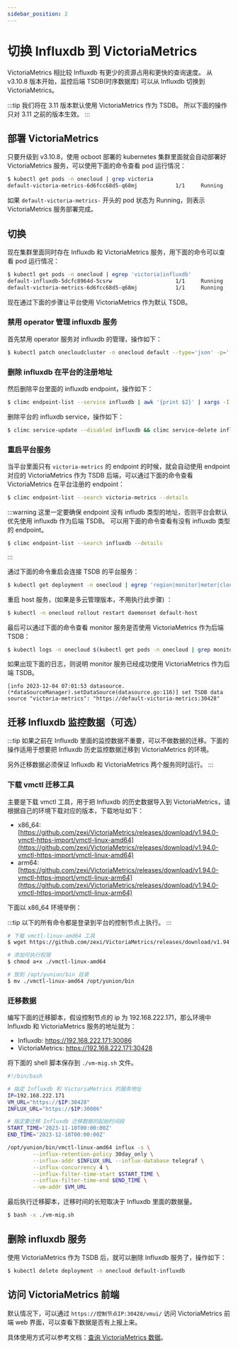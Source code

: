 ```yaml
---
sidebar_position: 2
---
```


# 切换 Influxdb 到 VictoriaMetrics

VictoriaMetrics 相比较 Influxdb 有更少的资源占用和更快的查询速度。 从 v3.10.8 版本开始，监控后端 TSDB(时序数据库) 可以从 Influxdb 切换到 VictoriaMetrics。

:::tip
我们将在 3.11 版本默认使用 VictoriaMetrics 作为 TSDB。
所以下面的操作只对 3.11 之前的版本生效。
:::

## 部署 VictoriaMetrics

只要升级到 v3.10.8，使用 ocboot 部署的 kubernetes 集群里面就会自动部署好 VictoriaMetrics 服务，可以使用下面的命令查看 pod 运行情况：

```bash
$ kubectl get pods -n onecloud | grep victoria
default-victoria-metrics-6d6fcc68d5-q68mj            1/1     Running            0          25d
```

如果 `default-victoria-metrics-` 开头的 pod 状态为 Running，则表示 VictoriaMetrics 服务部署完成。

## 切换

现在集群里面同时存在 Influxdb 和 VictoriaMetrics 服务，用下面的命令可以查看 pod 运行情况：

```bash
$ kubectl get pods -n onecloud | egrep 'victoria|influxdb'
default-influxdb-5dcfc8964d-5csrw                    1/1     Running            0          23d
default-victoria-metrics-6d6fcc68d5-q68mj            1/1     Running            0          25d
```

现在通过下面的步骤让平台使用 VictoriaMetrics 作为默认 TSDB。

### 禁用 operator 管理 influxdb 服务

首先禁用 operator 服务对 influxdb 的管理，操作如下：

```bash
$ kubectl patch onecloudcluster -n onecloud default --type='json' -p='[{op: replace, path: /spec/influxdb/disable, value: true}]'
```

### 删除 influxdb 在平台的注册地址

然后删除平台里面的 influxdb endpoint，操作如下：

```bash
$ climc endpoint-list --service influxdb | awk '{print $2}' | xargs -I {} sh -c 'climc endpoint-update --disable {} && climc endpoint-delete {}'
```

删除平台的 influxdb service，操作如下：

```bash
$ climc service-update --disabled influxdb && climc service-delete influxdb
```

### 重启平台服务

当平台里面只有 `victoria-metrics` 的 endpoint 的时候，就会自动使用 endpoint 对应的 VictoriaMetrics 作为 TSDB 后端，可以通过下面的命令查看 VictoriaMetrics 在平台注册的 endpoint：

```bash
$ climc endpoint-list --search victoria-metrics --details
```

:::warning
这里一定要确保 endpoint 没有 infludb 类型的地址，否则平台会默认优先使用 influxdb 作为后端 TSDB。
可以用下面的命令查看有没有 influxdb 类型的 endpoint。

```bash
$ climc endpoint-list --search influxdb --details
```
:::

通过下面的命令重启会连接 TSDB 的平台服务：

```bash
$ kubectl get deployment -n onecloud | egrep 'region|monitor|meter|cloudmon|suggestion' | awk '{print $1}' | xargs kubectl rollout restart deployment -n onecloud
```

重启 host 服务，(如果是多云管理版本，不用执行此步骤) ：

```bash
$ kubectl -n onecloud rollout restart daemonset default-host
```

最后可以通过下面的命令查看 monitor 服务是否使用 VictoriaMetrics 作为后端 TSDB：

```bash
$ kubectl logs -n onecloud $(kubectl get pods -n onecloud | grep monitor | awk '{print $1}') | grep 'TSDB data source'
```

如果出现下面的日志，则说明 monitor 服务已经成功使用 VictoriaMetrics 作为后端 TSDB。

```
[info 2023-12-04 07:01:53 datasource.(*dataSourceManager).setDataSource(datasource.go:116)] set TSDB data source "victoria-metrics": "https://default-victoria-metrics:30428"
```

## 迁移 Influxdb 监控数据（可选）

:::tip
如果之前在 Influxdb 里面的监控数据不重要，可以不做数据的迁移。下面的操作适用于想要把 Influxdb 历史监控数据迁移到 VictoriaMetrics 的环境。

另外迁移数据必须保证 Influxdb 和 VictoriaMetrics 两个服务同时运行。
:::

### 下载 vmctl 迁移工具

主要是下载 vmctl 工具，用于把 Influxdb 的历史数据导入到 VictoriaMetrics，请根据自己的环境下载对应的版本，下载地址如下：

- x86_64: [https://github.com/zexi/VictoriaMetrics/releases/download/v1.94.0-vmctl-https-import/vmctl-linux-amd64](https://github.com/zexi/VictoriaMetrics/releases/download/v1.94.0-vmctl-https-import/vmctl-linux-amd64)
- arm64: [https://github.com/zexi/VictoriaMetrics/releases/download/v1.94.0-vmctl-https-import/vmctl-linux-arm64](https://github.com/zexi/VictoriaMetrics/releases/download/v1.94.0-vmctl-https-import/vmctl-linux-arm64)

下面以 x86_64 环境举例：

:::tip
以下的所有命令都是登录到平台的控制节点上执行。
:::

```bash
# 下载 vmctl-linux-amd64 工具
$ wget https://github.com/zexi/VictoriaMetrics/releases/download/v1.94.0-vmctl-https-import/vmctl-linux-amd64

# 添加可执行权限
$ chmod a+x ./vmctl-linux-amd64

# 放到 /opt/yunion/bin 目录
$ mv ./vmctl-linux-amd64 /opt/yunion/bin
```

### 迁移数据

编写下面的迁移脚本，假设控制节点的 ip 为 192.168.222.171，那么环境中 Influxdb 和 VictoriaMetrics 服务的地址就为：

- Influxdb: https://192.168.222.171:30086
- VictoriaMetrics: https://192.168.222.171:30428

将下面的 shell 脚本保存到 `./vm-mig.sh` 文件。

```bash
#!/bin/bash

# 指定 Influxdb 和 VictoriaMetrics 的服务地址
IP=192.168.222.171
VM_URL="https://$IP:30428"
INFLUX_URL="https://$IP:30086"

# 指定要迁移 Influxdb 迁移数据的起始时间段
START_TIME='2023-11-10T00:00:00Z'
END_TIME='2023-12-10T00:00:00Z'

/opt/yunion/bin/vmctl-linux-amd64 influx -s \
        --influx-retention-policy 30day_only \
        --influx-addr $INFLUX_URL --influx-database telegraf \
        --influx-concurrency 4 \
        --influx-filter-time-start $START_TIME \
        --influx-filter-time-end $END_TIME \
        --vm-addr $VM_URL
```

最后执行迁移脚本，迁移时间的长短取决于 Influxdb 里面的数据量。

```bash
$ bash -x ./vm-mig.sh
```

## 删除 influxdb 服务

使用 VictoriaMetrics 作为 TSDB 后，就可以删除 Influxdb 服务了，操作如下：

```bash
$ kubectl delete deployment -n onecloud default-influxdb
```

## 访问 VictoriaMetrics 前端

默认情况下，可以通过 `https://控制节点IP:30428/vmui/` 访问 VictoriaMetrics 前端 web 界面，可以查看下数据是否有上报上来。

具体使用方式可以参考文档：[查询 VictoriaMetrics 数据](../../development/monitor/query.md#query-victoric-metrics-data)。
